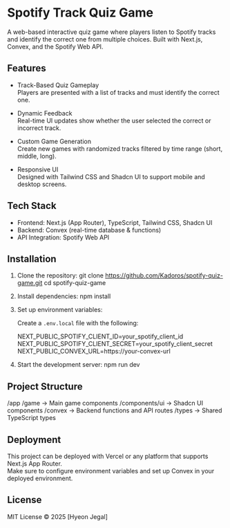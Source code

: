 Spotify Track Quiz Game
========================

A web-based interactive quiz game where players listen to Spotify tracks and identify the correct one from multiple choices. Built with Next.js, Convex, and the Spotify Web API.


Features
--------

- Track-Based Quiz Gameplay  
  Players are presented with a list of tracks and must identify the correct one.

- Dynamic Feedback  
  Real-time UI updates show whether the user selected the correct or incorrect track.

- Custom Game Generation  
  Create new games with randomized tracks filtered by time range (short, middle, long).

- Responsive UI  
  Designed with Tailwind CSS and Shadcn UI to support mobile and desktop screens.


Tech Stack
----------

- Frontend: Next.js (App Router), TypeScript, Tailwind CSS, Shadcn UI  
- Backend: Convex (real-time database & functions)  
- API Integration: Spotify Web API  


Installation
------------

1. Clone the repository:
   git clone https://github.com/Kadoros/spotify-quiz-game.git
   cd spotify-quiz-game

2. Install dependencies:
   npm install

3. Set up environment variables:

   Create a `.env.local` file with the following:

   NEXT_PUBLIC_SPOTIFY_CLIENT_ID=your_spotify_client_id  
   NEXT_PUBLIC_SPOTIFY_CLIENT_SECRET=your_spotify_client_secret  
   NEXT_PUBLIC_CONVEX_URL=https://your-convex-url

4. Start the development server:
   npm run dev


Project Structure
-----------------

/app
  /game             → Main game components
/components/ui      → Shadcn UI components
/convex             → Backend functions and API routes
/types              → Shared TypeScript types


Deployment
----------

This project can be deployed with Vercel or any platform that supports Next.js App Router.  
Make sure to configure environment variables and set up Convex in your deployed environment.


License
-------

MIT License © 2025 [Hyeon Jegal]
